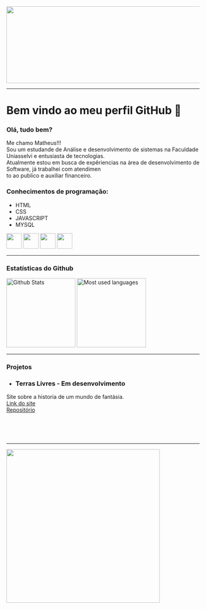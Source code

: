 <img src="https://thumbs.dreamstime.com/b/c%C3%B3digo-fonte-e-papel-de-parede-do-desktop-pela-linguagem-programa%C3%A7%C3%A3o-com-codi-124708208.jpg" width="1000" height="200" />
<hr>

# Bem vindo ao meu perfil GitHub 👋
### Olá, tudo bem?


Me chamo Matheus!!!<br>
Sou um estudande de Análise e desenvolvimento de sistemas na Faculdade Uniasselvi e entusiasta de tecnologias.<br>
Atualmente estou em busca de expêriencias na área de desenvolvimento de Software, já trabalhei com atendimen<br>
to ao publico e auxiliar financeiro.

### Conhecimentos de programação: 
                                        
- HTML
- CSS
- JAVASCRIPT
- MYSQL

<img src="https://cdn.jsdelivr.net/gh/devicons/devicon/icons/html5/html5-plain.svg" width="40" height="40" />  <img src="https://cdn.jsdelivr.net/gh/devicons/devicon/icons/css3/css3-original.svg" width="40" height="40"/>  <img src="https://cdn.jsdelivr.net/gh/devicons/devicon/icons/javascript/javascript-original.svg" width="40" height="40" />           <img src="https://cdn.jsdelivr.net/gh/devicons/devicon/icons/mysql/mysql-original-wordmark.svg" width="40" height="40" />
 
 <hr>
 
 ### Estatísticas do Github
 <div>
    <img alt="Github Stats" height="180em" src="https://github-readme-stats.vercel.app/api?username=Matheuscoelio&show_icons=true&theme=github_dark"></img>
    <img alt="Most used languages" height="180em" src="https://github-readme-stats.vercel.app/api/top-langs/?username=Matheuscoelio&theme=github_dark"></img>
  </div>

<hr>

### Projetos

- ### Terras Livres - Em desenvolvimento
Site sobre a historia de um mundo de fantásia.<br>
<a href="https://matheuscoelio.github.io/Meu-site-rpg/Site%20Terras%20Livres/pagina%20home.html"> Link do site </a> 
<br>
<a href="https://github.com/MatheusCoelio/Meu-site-rpg"> Repositório </a>

<br>
<br>
<br>

<hr>


   <img src="https://media.tenor.com/9ck4tqfCm84AAAAd/thumbs-up-nice.gif" width="400"  />




